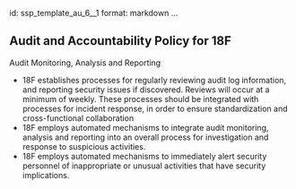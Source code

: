 id: ssp_template_au_6__1
format: markdown
...
## Audit and Accountability Policy for 18F

Audit Monitoring, Analysis and Reporting

* 18F establishes processes for regularly reviewing audit log information, and
reporting security issues if discovered. Reviews will occur at a minimum of
weekly. These processes should be integrated with processes for incident
response, in order to ensure standardization and cross-functional collaboration
* 18F employs automated mechanisms to integrate audit monitoring, analysis and
reporting into an overall process for investigation and response to suspicious
activities.
* 18F employs automated mechanisms to immediately alert security personnel of
inappropriate or unusual activities that have security implications.
